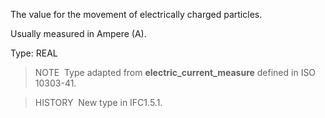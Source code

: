 The value for the movement of electrically charged particles.

Usually measured in Ampere (A).

Type: REAL

> NOTE&nbsp; Type adapted from **electric_current_measure** defined in ISO 10303-41.

> HISTORY&nbsp; New type in IFC1.5.1.
